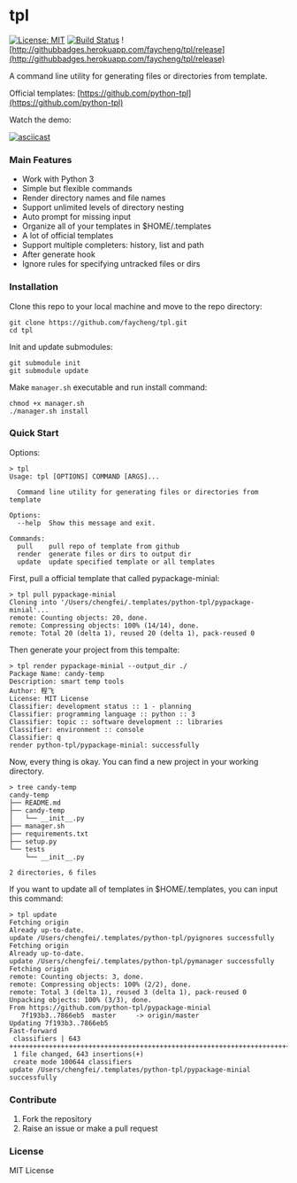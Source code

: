 # tpl

[![License: MIT](https://img.shields.io/badge/License-MIT-yellow.svg)](https://opensource.org/licenses/MIT) [![Build Status](https://travis-ci.org/faycheng/tpl.svg?branch=master)](https://travis-ci.org/faycheng/tpl) ![http://githubbadges.herokuapp.com/faycheng/tpl/release](http://githubbadges.herokuapp.com/faycheng/tpl/release)

A command line utility for generating files or directories from template.

Official templates: [https://github.com/python-tpl](https://github.com/python-tpl)

Watch the demo:

[![asciicast](https://asciinema.org/a/137513.png)](https://asciinema.org/a/137513)

### Main Features

* Work with Python 3
* Simple but flexible commands
* Render directory names and file names
* Support unlimited levels of directory nesting
* Auto prompt for missing input
* Organize all of your templates in $HOME/.templates
* A lot of official templates
* Support multiple completers: history, list and path
* After generate hook
* Ignore rules for specifying untracked files or dirs


### Installation

Clone this repo to your local machine and move to the repo directory:

```
git clone https://github.com/faycheng/tpl.git
cd tpl
```

Init and update submodules:


```
git submodule init
git submodule update
```


Make `manager.sh` executable and run install command:

```
chmod +x manager.sh
./manager.sh install
```
 

### Quick Start

Options:

```
> tpl
Usage: tpl [OPTIONS] COMMAND [ARGS]...

  Command line utility for generating files or directories from template

Options:
  --help  Show this message and exit.

Commands:
  pull    pull repo of template from github
  render  generate files or dirs to output dir
  update  update specified template or all templates

```

First, pull a official template that called pypackage-minial:

```
> tpl pull pypackage-minial
Cloning into '/Users/chengfei/.templates/python-tpl/pypackage-minial'...
remote: Counting objects: 20, done.
remote: Compressing objects: 100% (14/14), done.
remote: Total 20 (delta 1), reused 20 (delta 1), pack-reused 0

```

Then generate your project from this tempalte:

```
> tpl render pypackage-minial --output_dir ./
Package Name: candy-temp
Description: smart temp tools
Author: 程飞
License: MIT License
Classifier: development status :: 1 - planning
Classifier: programming language :: python :: 3
Classifier: topic :: software development :: libraries
Classifier: environment :: console
Classifier: q
render python-tpl/pypackage-minial: successfully

```

Now, every thing is okay. You can find a new project in your working directory.

```
> tree candy-temp
candy-temp
├── README.md
├── candy-temp
│   └── __init__.py
├── manager.sh
├── requirements.txt
├── setup.py
└── tests
    └── __init__.py

2 directories, 6 files
```

If you want to update all of templates in $HOME/.templates, you can input this command:

```
> tpl update
Fetching origin
Already up-to-date.
update /Users/chengfei/.templates/python-tpl/pyignores successfully
Fetching origin
Already up-to-date.
update /Users/chengfei/.templates/python-tpl/pymanager successfully
Fetching origin
remote: Counting objects: 3, done.
remote: Compressing objects: 100% (2/2), done.
remote: Total 3 (delta 1), reused 3 (delta 1), pack-reused 0
Unpacking objects: 100% (3/3), done.
From https://github.com/python-tpl/pypackage-minial
   7f193b3..7866eb5  master     -> origin/master
Updating 7f193b3..7866eb5
Fast-forward
 classifiers | 643 ++++++++++++++++++++++++++++++++++++++++++++++++++++++++++++++++++++++++++++++++++++++++++++++++++++++++++++++++++++++++++++++++++++++++++++++++++++++++++++++++++++++++++++++++++++++++++++++++++++++++++++++++++++++++++++++++++++++++++++++++++++++++++++
 1 file changed, 643 insertions(+)
 create mode 100644 classifiers
update /Users/chengfei/.templates/python-tpl/pypackage-minial successfully

```


### Contribute

1. Fork the repository
1. Raise an issue or make a pull request

### License

MIT License


